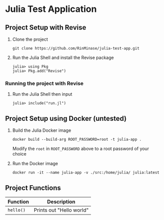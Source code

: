 # Julia Test Application

## Project Setup with Revise

1. Clone the project

    ```
    git clone https://github.com/RinMinase/julia-test-app.git
    ```

2. Run the Julia Shell and install the Revise package

    ```
    julia> using Pkg
    julia> Pkg.add("Revise")
    ```

### Running the project with Revise

1. Run the Julia Shell then input

    ```
    julia> include("run.jl")
    ```

## Project Setup using Docker __(untested)__

1. Build the Julia Docker image

    ```
    docker build --build-arg ROOT_PASSWORD=root -t julia-app .
    ```

    Modify the `root` in `ROOT_PASSWORD` above to a root password of your choice

2. Run the Docker image

    ```
    docker run -it --name julia-app -v ./src:/home/julia/ julia:latest
    ```

## Project Functions

| Function  | Description               |
| --------- | ------------------------- |
| `hello()` | Prints out "Hello world"  |
